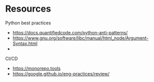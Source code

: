 # Resources



Python best practices
- https://docs.quantifiedcode.com/python-anti-patterns/
- https://www.gnu.org/software/libc/manual/html_node/Argument-Syntax.html
-

CI/CD
- https://monorepo.tools
- https://google.github.io/eng-practices/review/
